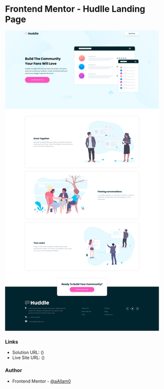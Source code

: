 # Frontend Mentor - Hudlle Landing Page

![](images/huddle-landing-page.png)

### Links

- Solution URL: ()
- Live Site URL: ()

### Author

- Frontend Mentor - [@aAllam0](https://www.frontendmentor.io/profile/aAllam0)
